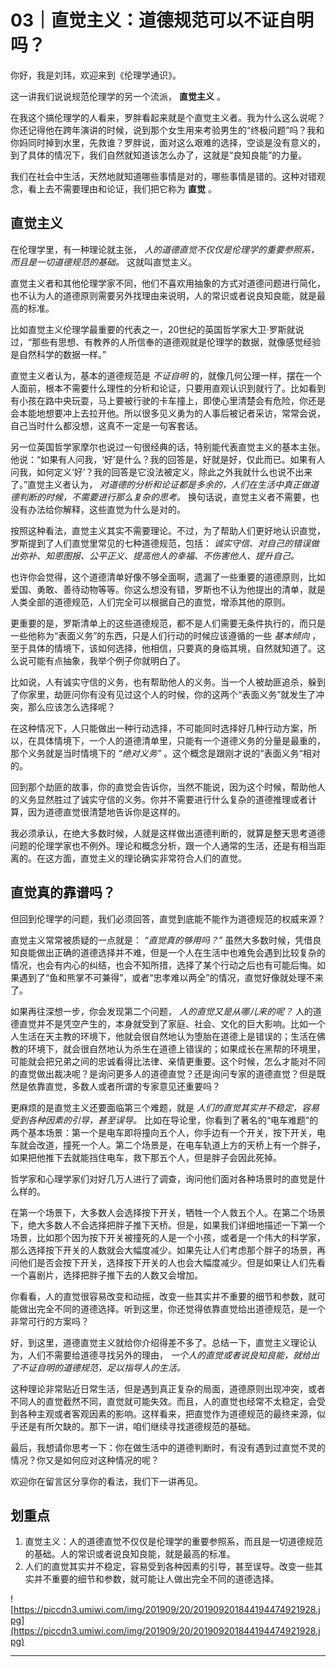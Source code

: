# 03｜直觉主义：道德规范可以不证自明吗？

你好，我是刘玮，欢迎来到《伦理学通识》。

这一讲我们说说规范伦理学的另一个流派， **直觉主义** 。

在我这个搞伦理学的人看来，罗胖看起来就是个直觉主义者。我为什么这么说呢？你还记得他在跨年演讲的时候，说到那个女生用来考验男生的“终极问题”吗？我和你妈同时掉到水里，先救谁？罗胖说，面对这么艰难的选择，空谈是没有意义的，到了具体的情况下，我们自然就知道该怎么办了，这就是“良知良能”的力量。

我们在社会中生活，天然地就知道哪些事情是对的，哪些事情是错的。这种对错观念，看上去不需要理由和论证，我们把它称为 **直觉** 。

## 直觉主义

在伦理学里，有一种理论就主张， *人的道德直觉不仅仅是伦理学的重要参照系，而且是一切道德规范的基础。* 这就叫直觉主义。

直觉主义者和其他伦理学家不同，他们不喜欢用抽象的方式对道德问题进行简化，也不认为人的道德原则需要另外找理由来说明，人的常识或者说良知良能，就是最高的标准。

比如直觉主义伦理学最重要的代表之一，20世纪的英国哲学家大卫·罗斯就说过，“那些有思想、有教养的人所信奉的道德观就是伦理学的数据，就像感觉经验是自然科学的数据一样。”

直觉主义者认为，基本的道德规范是 *不证自明* 的，就像几何公理一样，摆在一个人面前，根本不需要什么理性的分析和论证，只要用直观认识到就行了。比如看到有小孩在路中央玩耍，马上要被行驶的卡车撞上，即使心里清楚会有危险，你还是会本能地想要冲上去拉开他。所以很多见义勇为的人事后被记者采访，常常会说，自己当时什么都没想，这真不一定是一句客套话。

另一位英国哲学家摩尔也说过一句很经典的话，特别能代表直觉主义的基本主张。他说：“如果有人问我，‘好’是什么？我的回答是，好就是好，仅此而已。如果有人问我，如何定义‘好’？我的回答是它没法被定义，除此之外我就什么也说不出来了。”直觉主义者认为， *对道德的分析和论证都是多余的，人们在生活中真正做道德判断的时候，不需要进行那么复杂的思考。* 换句话说，直觉主义者不需要，也没有办法给你解释，这些直觉为什么是对的。

按照这种看法，直觉主义其实不需要理论。不过，为了帮助人们更好地认识直觉，罗斯提到了人们直觉里常见的七种道德规范，包括： *诚实守信、对自己的错误做出弥补、知恩图报、公平正义、提高他人的幸福、不伤害他人、提升自己。*

也许你会觉得，这个道德清单好像不够全面啊，遗漏了一些重要的道德原则，比如爱国、勇敢、善待动物等等。你这么想没有错，罗斯也不认为他提出的清单，就是人类全部的道德规范，人们完全可以根据自己的直觉，增添其他的原则。

更重要的是，罗斯清单上的这些道德规范，都不是人们需要无条件执行的，而只是一些他称为“表面义务”的东西，只是人们行动的时候应该遵循的一些 *基本倾向* ，至于具体的情境下，该如何选择，他相信，只要真的身临其境，自然就知道了。这么说可能有点抽象，我举个例子你就明白了。

比如说，人有诚实守信的义务，也有帮助他人的义务。当一个人被劫匪追杀，躲到了你家里，劫匪问你有没有见过这个人的时候，你的这两个“表面义务”就发生了冲突，那么应该怎么选择呢？

在这种情况下，人只能做出一种行动选择，不可能同时选择好几种行动方案，所以，在具体情境下，一个人的道德清单里，只能有一个道德义务的分量是最重的，那个义务就是当时情境下的 *“绝对义务”* 。这个概念是跟刚才说的“表面义务“相对的。

回到那个劫匪的故事，你的直觉会告诉你，当然不能说，因为这个时候，帮助他人的义务显然胜过了诚实守信的义务。你并不需要进行什么复杂的道德推理或者计算，因为道德直觉很清楚地告诉你是这样的。

我必须承认，在绝大多数时候，人就是这样做出道德判断的，就算是整天思考道德问题的伦理学家也不例外。理论和概念分析，跟一个人通常的生活，还是有相当距离的。在这方面，直觉主义的理论确实非常符合人们的直觉。

## 直觉真的靠谱吗？

但回到伦理学的问题，我们必须回答，直觉到底能不能作为道德规范的权威来源？

直觉主义常常被质疑的一点就是： *“直觉真的够用吗？”* 虽然大多数时候，凭借良知良能做出正确的道德选择并不难，但是一个人在生活中也难免会遇到比较复杂的情况，也会有内心的纠结，也会不知所措，选择了某个行动之后也有可能后悔。如果遇到了“鱼和熊掌不可兼得”，或者“忠孝难以两全”的情况，直觉好像就处理不来了。

如果再往深想一步，你会发现第二个问题， *人的直觉又是从哪儿来的呢？* 人的道德直觉并不是凭空产生的，本身就受到了家庭、社会、文化的巨大影响。比如一个人生活在天主教的环境下，他就会很自然地认为堕胎在道德上是错误的；生活在佛教的环境下，就会很自然地认为杀生在道德上错误的；如果成长在黑帮的环境里，可能就会把兄弟之间的忠诚看得比法律、亲情更重要。这个时候，怎么才能对不同的直觉做出裁决呢？是询问更多人的道德直觉？还是询问专家的道德直觉？但是既然是依靠直觉，多数人或者所谓的专家意见还重要吗？

更麻烦的是直觉主义还要面临第三个难题，就是 *人们的直觉其实并不稳定，容易受到各种因素的引导，甚至误导。* 比如在导论里，你看到了著名的“电车难题”的两个基本场景：第一个是电车即将撞向五个人，你手边有一个开关，按下开关，电车就会改道，撞死一个人。第二个场景是，在电车轨道上方的天桥上有一个胖子，如果把他推下去就能挡住电车，救下那五个人，但是胖子会因此死掉。

哲学家和心理学家们对好几万人进行了调查，询问他们面对各种场景时的直觉是什么样的。

在第一个场景下，大多数人会选择按下开关，牺牲一个人救五个人。在第二个场景下，绝大多数人不会选择把胖子推下天桥。但是，如果我们详细地描述一下第一个场景，比如那个因为按下开关被撞死的人是一个小孩，或者是一个伟大的科学家，那么选择按下开关的人数就会大幅度减少。如果先让人们考虑那个胖子的场景，再问他们是否会按下开关，选择按下开关的人也会大幅度减少。但是如果让人们先看一个喜剧片，选择把胖子推下去的人数又会增加。

你看看，人的直觉很容易改变和动摇，改变一些其实并不重要的细节和参数，就可能做出完全不同的道德选择。听到这里，你还觉得依靠直觉给出道德规范，是一个非常可行的方案吗？

好，到这里，道德直觉主义就给你介绍得差不多了。总结一下，直觉主义理论认为，人们不需要给道德寻找另外的理由， *一个人的直觉或者说良知良能，就给出了不证自明的道德规范，足以指导人的生活。*

这种理论非常贴近日常生活，但是遇到真正复杂的局面，道德原则出现冲突，或者不同人的直觉截然不同，直觉就可能失效。而且，人的直觉也经常不太稳定，会受到各种主观或者客观因素的影响。这样看来，把直觉作为道德规范的最终来源，似乎还是有所欠缺的。那下一讲，咱们继续寻找道德规范的基础。

最后，我想请你思考一下：你在做生活中的道德判断时，有没有遇到过直觉不灵的情况？你又是如何应对这种情况的呢？

欢迎你在留言区分享你的看法，我们下一讲再见。

## 划重点

1. 直觉主义：人的道德直觉不仅仅是伦理学的重要参照系，而且是一切道德规范的基础。人的常识或者说良知良能，就是最高的标准。
2. 人们的直觉其实并不稳定，容易受到各种因素的引导，甚至误导。改变一些其实并不重要的细节和参数，就可能让人做出完全不同的道德选择。

![https://piccdn3.umiwi.com/img/201909/20/201909201844194474921928.jpg](https://piccdn3.umiwi.com/img/201909/20/201909201844194474921928.jpg)

---
